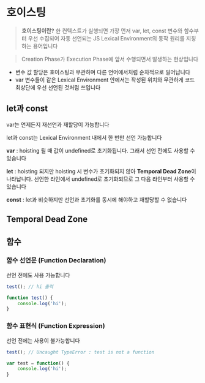 # 호이스팅

> **호이스팅이란?**
> 한 컨텍스트가 실행되면 가장 먼저 var, let, const 변수와 함수부터 우선 수집되어 자동 선언되는 JS Lexical Environment의 동작 원리를 지칭하는 용어입니다

> Creation Phase가 Execution Phase에 앞서 수행되면서 발생하는 현상입니다

* 변수 값 할당은 호이스팅과 무관하며 다른 언어에서처럼 순차적으로 일어납니다
* var 변수들이 같은 Lexical Environment 안에서는 작성된 위치와 무관하게 코드 최상단에 우선 선언된 것처럼 쓰입니다

## let과 const

var는 언제든지 재선언과 재할당이 가능합니다

let과 const는 Lexical Environment 내에서 한 번만 선언 가능합니다 <br>

**var** : hoisting 될 때 값이 undefined로 초기화됩니다. 그래서 선언 전에도 사용할 수 있습니다

**let** : hoisting 되지만 hoisting 시 변수가 초기화되지 않아 **Temporal Dead Zone**이 나타납니다. 선언한 라인에서 undefined로 초기화되므로 그 다음 라인부터 사용할 수 있습니다

**const** : let과 비슷하지만 선언과 초기화를 동시에 해야하고 재할당할 수 없습니다

## Temporal Dead Zone

## 함수

### 함수 선언문 (Function Declaration)

선언 전에도 사용 가능합니다

```javascript
test(); // hi 출력

function test() {
    console.log('hi');
}
```

### 함수 표현식 (Function Expression)

선언 전에는 사용이 불가능합니다

```javascript
test(); // Uncaught TypeError : test is not a function

var test = function() {
    console.log('hi');
}
```
